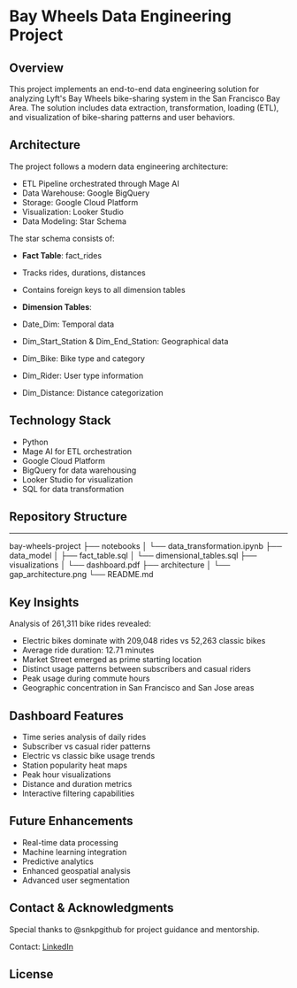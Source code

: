 # Bay Wheels Data Engineering Project

## Overview
This project implements an end-to-end data engineering solution for analyzing Lyft's Bay Wheels bike-sharing system in the San Francisco Bay Area. The solution includes data extraction, transformation, loading (ETL), and visualization of bike-sharing patterns and user behaviors.

## Architecture
The project follows a modern data engineering architecture:
- ETL Pipeline orchestrated through Mage AI
- Data Warehouse: Google BigQuery 
- Storage: Google Cloud Platform
- Visualization: Looker Studio
- Data Modeling: Star Schema

The star schema consists of:
- **Fact Table**: fact_rides
 - Tracks rides, durations, distances
 - Contains foreign keys to all dimension tables

- **Dimension Tables**:
 - Date_Dim: Temporal data 
 - Dim_Start_Station & Dim_End_Station: Geographical data
 - Dim_Bike: Bike type and category
 - Dim_Rider: User type information 
 - Dim_Distance: Distance categorization

## Technology Stack
- Python
- Mage AI for ETL orchestration
- Google Cloud Platform
- BigQuery for data warehousing
- Looker Studio for visualization
- SQL for data transformation

## Repository Structure
---
bay-wheels-project
├── notebooks
│   └── data_transformation.ipynb
├── data_model
│   ├── fact_table.sql
│   └── dimensional_tables.sql
├── visualizations
│   └── dashboard.pdf
├── architecture
│   └── gap_architecture.png
└── README.md

## Key Insights
Analysis of 261,311 bike rides revealed:
- Electric bikes dominate with 209,048 rides vs 52,263 classic bikes
- Average ride duration: 12.71 minutes
- Market Street emerged as prime starting location
- Distinct usage patterns between subscribers and casual riders
- Peak usage during commute hours
- Geographic concentration in San Francisco and San Jose areas

## Dashboard Features
- Time series analysis of daily rides
- Subscriber vs casual rider patterns
- Electric vs classic bike usage trends
- Station popularity heat maps
- Peak hour visualizations
- Distance and duration metrics
- Interactive filtering capabilities

## Future Enhancements
- Real-time data processing
- Machine learning integration
- Predictive analytics
- Enhanced geospatial analysis
- Advanced user segmentation

## Contact & Acknowledgments
Special thanks to @snkpgithub for project guidance and mentorship.

Contact: [LinkedIn](https://www.linkedin.com/in/sai-dinesh-rachakonda-4b9767338/)

## License
